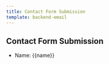 ```yaml
---
title: Contact Form Submission
template: backend-email
---
```


## Contact Form Submission

- Name: {{name}}